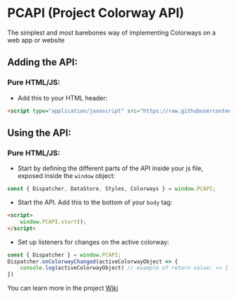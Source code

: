 # PCAPI (Project Colorway API)
The simplest and most barebones way of implementing Colorways on a web app or website

## Adding the API:
### Pure HTML/JS:
* Add this to your HTML header:
```html
<script type="application/javascript" src="https://raw.githubusercontent.com/ProjectColorway/ProjectColorway/master/api/dist/index.js"></script>
```

## Using the API:
### Pure HTML/JS:
* Start by defining the different parts of the API inside your js file, exposed inside the `window` object:
```js
const { Dispatcher, DataStore, Styles, Colorways } = window.PCAPI;
```
* Start the API. Add this to the bottom of your `body` tag:
```html
<script>
    window.PCAPI.start();
</script>
```
* Set up listeners for changes on the active colorway:
```js
const { Dispatcher } = window.PCAPI;
Dispatcher.onColorwayChanged(activeColorwayObject => {
    console.log(activeColorwayObject) // example of return value: => { id: "hi", css: "", sourceType: "offline", source: "" }
})
```

You can learn more in the project [Wiki](https://github.com/ProjectColorway/ProjectColorway/wiki)